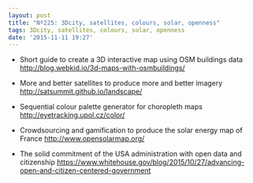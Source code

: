 ```yaml
---
layout: post
title: "Nº225: 3Dcity, satellites, colours, solar, openness"
tags: 3Dcity, satellites, colours, solar, openness
date: '2015-11-11 19:27'
---
```


* Short guide to create a 3D interactive map using OSM buildings data
  http://blog.webkid.io/3d-maps-with-osmbuildings/

* More and better satellites to produce more and better imagery
  http://satsummit.github.io/landscape/

* Sequential colour palette generator for choropleth maps
  http://eyetracking.upol.cz/color/

* Crowdsourcing and gamification to produce the solar energy map of France
  http://www.opensolarmap.org/

* The solid commitment of the USA administration with open data and citizenship
  https://www.whitehouse.gov/blog/2015/10/27/advancing-open-and-citizen-centered-government
